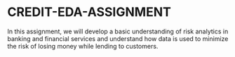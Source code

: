 # CREDIT-EDA-ASSIGNMENT
In this assignment, we will develop a basic understanding of risk analytics in banking and financial services and understand how data is used to minimize the risk of losing money while lending to customers.
